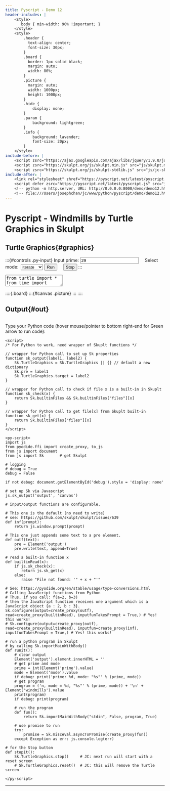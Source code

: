 ```yaml
---
title: Pyscript - Demo 12
header-includes: |
    <style>
       body { min-width: 90% !important; }
    </style>
    <style>
        .header {
          text-align: center;
          font-size: 30px;
        }
        .board {
          border: 1px solid black;
          margin: auto;
          width: 80%;
        }
        .picture {
          margin: auto;
          width: 1000px;
          height: 1000px;
        }
        .hide {
            display: none;
        }
        .param {
            background: lightgreen;
        }
        .info {
            background: lavender;
            font-size: 20px;
        }
    </style>
include-before: |
    <script zsrc="https://ajax.googleapis.com/ajax/libs/jquery/1.9.0/jquery.min.js" type="text/javascript"></script>
    <script zsrc="https://skulpt.org/js/skulpt.min.js" src="js/skulpt.min.js" xsrc="js/readable-skulpt.js" type="text/javascript"></script>
    <script zsrc="https://skulpt.org/js/skulpt-stdlib.js" src="js/jc-skulpt-stdlib.js" ysrc="js/skulpt-stdlib.js"  xsrc="js/readable-skulpt-stdlib.js" type="text/javascript"></script>
include-after: |
    <link rel="stylesheet" zhref="https://pyscript.net/latest/pyscript.css" href="js/pyscript.css"/>
    <script defer zsrc="https://pyscript.net/latest/pyscript.js" src="js/pyscript.js"></script>
    <!-- python -m http.server, URL: http://0.0.0.0:8000/demo/demo12.html -->
    <!-- file:///Users/josephchan/jc/www/python/pyscript/demo/demo12.html -->
---
```


# Pyscript - Windmills by Turtle Graphics in Skulpt


## Turtle Graphics{#graphics}

:::{#controls .py-input}
Input prime: <input id="prime" class="py-input" value="29">
&nbsp;&nbsp;&nbsp;
Select mode:&nbsp; <select id="mode">
    <option value="iterate" selected>iterate</option>
    <option value="hopping">hopping</option>
</select>
<button id="runButton" class="py-button" py-click="runit()" >Run</button>
&nbsp;&nbsp;&nbsp;
<button id="stopButton" class="py-button" py-click="stopit()">Stop</button>
:::


<!--
Python programs in <textarea> will have text untouched by markdown.
If program is put in <code> and marked {=html}, markdown will escape '>' as '&gt;' and '<' as '&lt;'
Note <textarea> is retrieved by value, while <code> is retrieved by innerHtml.
-->
<textarea id="windmills" class="hide">
from turtle import *
from time import sleep

# Create a turtle screen
window = Screen()
window.setup(1000, 1000) # default (500, 500)
window.bgcolor("yellow")

# scale = 1.8
scale = 10

# input number and mode
# n = 29, mode = 'iterate'
print('n = %d, mode = "%s"' % (n, mode))

# using 4 windmills, each a turtle, appearing in turn.
mills = [Turtle() for i in range(4)]

# initialize the mills
def initMills():
    for t in mills:
        t.hideturtle()
        t.speed(0)

# turtle t to draw a square of side s
def square(t, s):
    for _ in range(4):
        t.rt(90)
        t.fd(s)

# the inner square of windmill w = (x, y, z) by turtle t
def core(t, x):
    t.color('black', 'pink')
    t.begin_fill()
    t.pd()
    square(t, x)
    t.end_fill()
    t.pu()

# an arm of windmill w = (x, y, z) by turtle t
def arm(t, y, z):
    t.color('black', 'lavender')
    t.pd()
    t.begin_fill()
    t.fd(z)
    t.rt(90)
    t.fd(y)
    t.rt(90)
    t.fd(z)
    t.rt(90)
    t.fd(y)
    t.end_fill()
    t.pu()

# the mind of windmill w = (x, y, z) by turtle t
# mind (x,y,z) =
# if x < y - z then x + 2 * z else if x < y then 2 * y - x else x
def mind(t, x, y, z):
    if x < y - z:
        s = z
        m = x + 2 * z
    else:
        if x < y:
            s = y - x
            m = 2 * y - x
        else:
            s = 0
            m = x
    # draw the mind
    t.color('orange')
    t.fd(s)
    t.lt(90)
    t.fd(s)
    t.rt(90)
    t.pd()
    size = t.pensize()
    t.pensize(5)
    square(t, m)
    t.pensize(size)
    t.pu()

# a windmill turtle w, to be placed at position pos, for triple (x,y,z)
def windmill(t, pos, triple):
    t.pu()
    t.goto(pos)
    t.clear() # erase any writing and path
    t.setheading(90)
    t.backward(10 * scale)
    t.color('black')
    t.write(str(triple), font=("Courier", 16, "bold"))
    t.forward(10 * scale)
    x, y, z = triple
    x, y, z = x * scale, y * scale, z * scale
    # first the inner square
    core(t, x)
    # then the four arms
    for _ in range(4): # 4 sides and 4 arms
        arm(t, y, z)
        t.lt(180)
        t.fd(x)
    # mark the mind in red
    mind(t, x, y, z)

# flip a triple
# flip (x,y,z) = (x,z,y)
def flip(triple):
    x, y, z = triple
    return (x, z, y)

# zagier map of a triple
# zagier (x,y,z) =
# if x < y - z then (x + 2 * z,z,y - z - x)
# else if x < 2 * y then (2 * y - x,y,x + z - y)
# else (x - 2 * y,x + z - y,y)
def zagier(triple):
    x, y, z = triple
    if x < y - z: return (x + 2 * z, z, y - z - x)
    if x < 2 * y: return (2 * y - x, y, x + z - y)
    return (x - 2 * y, x + z - y, y)

# check for zagier fix
def zagier_fix(triple):
    x, y, z = triple
    return x == y

# check for flip fix
def flip_fix(triple):
    x, y, z = triple
    return y == z

# mark and tell the two squares from windmill triple
def twoSquares(triple):
    x, y, z = triple
    setheading(0)
    fd(x/2 * scale)
    rt(90)
    fd((x/2 + x + y + z) * 2 * scale)
    lt(90)
    color('green')
    pensize(2)
    pd()
    circle((x + y + z) * 2 * scale)
    pu()
    home()
    setheading(0)
    back(2 * scale)
    s = '%d = %d² + %d²' % (n, x, y + z)
    write(s, font=("Courier", 20, "bold"))

debug = True
# debug = False

# main program
def main():
    initMills()
    # use the default turtle
    # showturtle()
    # speed(0)
    hideturtle()
    pu()
    setheading(90) # face north
    s = 30 # size of virtual square for 4 diagrams
    fd(s * scale)
    rt(135) # 135 = 180 - 45
    triple = (1, n // 4, 1) if mode == "hopping" else (1, 1, n // 4)
    j = 0
    while True:
        if debug: print('%d: %s' % (j, str(triple)))
        windmill(mills[j % 4], position(), triple)
        # sleep(2) # time to see the windmill
        if flip_fix(triple): break
        # next triple
        triple = flip(triple) if j % 2 == 0 else zagier(triple)
        # next corner
        fd(s * scale)
        rt(90)
        # count escape
        j += 1
        if j > 6: break
    # out of loop
    twoSquares(triple)

try:
    main()
except Exception, e: print e

</textarea>


<!-- For graph output from Skulpt, not PyScript -->
::::{.board}
:::{#canvas .picture}
:::
::::


<!-- For text output from Skulpt, not PyScript -->
## Output{#out}
```{#output .py-terminal}
```

<!-- with Skulpt, Python input in browser becomes a browser input box with prompt in print-area, the output, seen only after input! -->


<!--
Note:
Turtle program is in <textarea>, not in <py-script>.
This is because PyScript will balk at: import turtle
Instead the python program is run by Skulpt, invoked by PyScript.

Python Turtle Spirograph
Posted on February 16, 2018 Posted in Computer Science, Python - Advanced, Python Challenges
https://www.101computing.net/python-turtle-spirograph/

-->

<py-terminal id="debug"></py-terminal>

Type your Python code (hover mouse/pointer to bottom right-end for Green arrow to run code):
<py-repl></py-repl>

<!-- Minimal Javascript to support Pyscript using Skulpt -->
```{=html}
<script>
/* For Python to work, need wrapper of Skuplt functions */

// wrapper for Python call to set up Sk properties
function sk_output(label1, label2) {
    Sk.TurtleGraphics = Sk.TurtleGraphics || {} // default a new dictionary
    Sk.pre = label1
    Sk.TurtleGraphics.target = label2
}

// wrapper for Python call to check if file x is a built-in in Skuplt
function sk_check(x) {
    return Sk.builtinFiles && Sk.builtinFiles["files"][x]
}

// wrapper for Python call to get file[x] from Skuplt built-in
function sk_get(x) {
    return Sk.builtinFiles["files"][x]
}
</script>
```

<!--
Simple Skulpt
file:///Users/josephchan/jc/www/python/pyscript/skulpt/site/simpleskulpt.html
Avoid ids generated by pandoc for headings, masking the important ids for the script.
Type command: demo()   to run demo() in Definitions.

Skulpt
https://skulpt.org/
Python. Client Side.
Skulpt is an entirely in-browser implementation of Python.

Direct URL to main engine scripts:
https://skulpt.org/js/skulpt.min.js      (main engine)
https://skulpt.org/js/skulpt-stdlib.js   (a virtual file system)

-->

<!-- pyscript -->
```{=html}
<py-script>
import js
from pyodide.ffi import create_proxy, to_js
from js import document
from js import Sk       # get Skulpt

# logging
# debug = True
debug = False

if not debug: document.getElementById('debug').style = 'display: none'

# set up Sk via Javascript
js.sk_output('output', 'canvas')

# input/output functions are configurable.

# This one is the default (no need to write)
# see: https://github.com/skulpt/skulpt/issues/639
def inf(prompt):
    return js.window.prompt(prompt)

# This one just appends some text to a pre element.
def outf(text):
    pre = Element('output')
    pre.write(text, append=True)

# read a built-in function x
def builtinRead(x):
    if js.sk_check(x):
       return js.sk_get(x)
    else:
       raise "File not found: '" + x + "'"

# See: https://pyodide.org/en/stable/usage/type-conversions.html
# Calling JavaScript functions from Python
# Thus, if you call: f(a=2, b=3)
# then the JavaScript function receives one argument which is a JavaScript object {a : 2, b : 3}.
Sk.configure(output=create_proxy(outf), read=create_proxy(builtinRead), inputfunTakesPrompt = True,) # Yes! this works!
# Sk.configure(output=create_proxy(outf), read=create_proxy(builtinRead), inputfun=create_proxy(inf), inputfunTakesPrompt = True,) # Yes! this works!

# run a python program in Skulpt
# by calling Sk.importMainWithBody()
def runit():
    # clear output
    Element('output').element.innerHTML = ''
    # get prime and mode
    prime = int(Element('prime').value)
    mode = Element('mode').value
    if debug: print('prime: %d, mode: "%s"' % (prime, mode))
    # get program
    program = ('n, mode = %d, "%s"' % (prime, mode)) + '\n' + Element('windmills').value
    print(program)
    if debug: print(program)

    # run the program
    def fun():
        return Sk.importMainWithBody("stdin", False, program, True)

    # use promise to run
    try:
        promise = Sk.misceval.asyncToPromise(create_proxy(fun))
    except Exception as err: js.console.log(err)

# for the Stop button
def stopit():
    Sk.TurtleGraphics.stop()     # JC: next run will start with a reset screen
    # Sk.TurtleGraphics.reset()  # JC: this will remove the Turtle screen

</py-script>
```
<!--
The Pyscript is just the engine to run Skulpt python, which supports turtle graphics.
-->

---

<!-- pandoc -s demo12.md -o demo12.html -->
